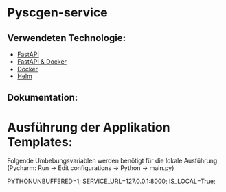 # Pyscgen-service

## Verwendeten Technologie:
- [FastAPI](https://fastapi.tiangolo.com/tutorial/)
- [FastAPI & Docker](https://fastapi.tiangolo.com/deployment/docker/)
- [Docker](https://www.docker.com/101-tutorial)
- [Helm](https://opensource.com/article/20/5/helm-charts)

## Dokumentation:

# Ausführung der Applikation Templates:
Folgende Umbebungsvariablen werden benötigt für die lokale Ausführung:
(Pycharm: Run -> Edit configurations -> Python -> main.py)

PYTHONUNBUFFERED=1;
SERVICE_URL=127.0.0.1:8000;
IS_LOCAL=True;
